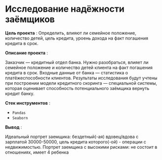 # Исследование надёжности заёмщиков

**Цель проекта** : Определить, влияют ли семейное положение, количество детей, цель кредита, уроень дохода на факт погашения кредита в срок.

**Описание проекта** : 

Заказчик — кредитный отдел банка. Нужно разобраться, влияет ли семейное положение и количество детей клиента на факт погашения кредита в срок. Входные данные от банка — статистика о платёжеспособности клиентов.
Результаты исследования будут учтены при построении модели кредитного скоринга — специальной системы, которая оценивает способность потенциального заёмщика вернуть кредит банку.

**Стек инструментов** :

- `Pandas`
- `Seaborn`

**Вывод** :

Идеальный портрет заемщика: бездетный(-ая) вдовец/вдова с зарплатой 30000-50000, цель кредита которого(-ой) - операции с недвижимостью. Портрет заемщика с высокими рисками: не состоит в отношениях, имеет 4 ребенка
